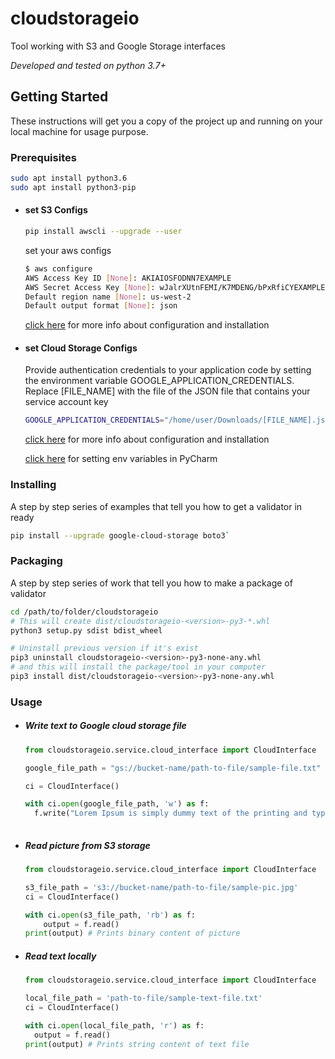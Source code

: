 # cloudstorageio
Tool working with S3 and Google Storage interfaces

_Developed and tested on python 3.7+_

## Getting Started
These instructions will get you a copy of the project up and running on your local machine for usage purpose.

      
### Prerequisites
```bash
sudo apt install python3.6
sudo apt install python3-pip
```
* #### set S3 Configs  
    ```bash 
    pip install awscli --upgrade --user 
    ```
    
    set your aws configs 
    ```bash
    $ aws configure
    AWS Access Key ID [None]: AKIAIOSFODNN7EXAMPLE
    AWS Secret Access Key [None]: wJalrXUtnFEMI/K7MDENG/bPxRfiCYEXAMPLEKEY
    Default region name [None]: us-west-2
    Default output format [None]: json
     ``` 
   [click here](https://boto3.amazonaws.com/v1/documentation/api/latest/guide/quickstart.html#installation) for more info about configuration and installation 

* #### set Cloud Storage Configs 
   Provide authentication credentials to your application code by setting the environment variable GOOGLE_APPLICATION_CREDENTIALS.
   Replace [FILE_NAME] with the file of the JSON file that contains your service account key
  
    ```bash 
   GOOGLE_APPLICATION_CREDENTIALS="/home/user/Downloads/[FILE_NAME].json" 
    ```
      
   [click here](https://cloud.google.com/storage/docs/reference/libraries) for more info about configuration and installation
   
   [click here](https://www.techcoil.com/blog/how-to-set-environment-variables-for-your-python-application-from-pycharm/) for setting env variables in PyCharm 


### Installing
A step by step series of examples that tell you how to get a validator in ready
```bash 
pip install --upgrade google-cloud-storage boto3`
```

### Packaging
A step by step series of work that tell you how to make a package of validator
     
 ```bash  
 cd /path/to/folder/cloudstorageio
 # This will create dist/cloudstorageio-<version>-py3-*.whl
 python3 setup.py sdist bdist_wheel
 ```
 ```bash
 # Uninstall previous version if it's exist
 pip3 uninstall cloudstorageio-<version>-py3-none-any.whl
 # and this will install the package/tool in your computer
 pip3 install dist/cloudstorageio-<version>-py3-none-any.whl
 ```
 
### Usage 
 * ##### Write text to Google cloud storage file 
     ```python
   from cloudstorageio.service.cloud_interface import CloudInterface
    
   google_file_path = "gs://bucket-name/path-to-file/sample-file.txt"
     
   ci = CloudInterface()
    
   with ci.open(google_file_path, 'w') as f:
       f.write("Lorem Ipsum is simply dummy text of the printing and typesetting industry. ")
        
     ```
 * ##### Read picture from S3 storage 
    ```python
   from cloudstorageio.service.cloud_interface import CloudInterface

   s3_file_path = 's3://bucket-name/path-to-file/sample-pic.jpg'
   ci = CloudInterface()

   with ci.open(s3_file_path, 'rb') as f:
        output = f.read()
   print(output) # Prints binary content of picture 
    
    ```

 * ##### Read text locally 
     ```python
   from cloudstorageio.service.cloud_interface import CloudInterface
    
   local_file_path = 'path-to-file/sample-text-file.txt'
   ci = CloudInterface()
    
   with ci.open(local_file_path, 'r') as f:
       output = f.read()
   print(output) # Prints string content of text file 
        
    ```